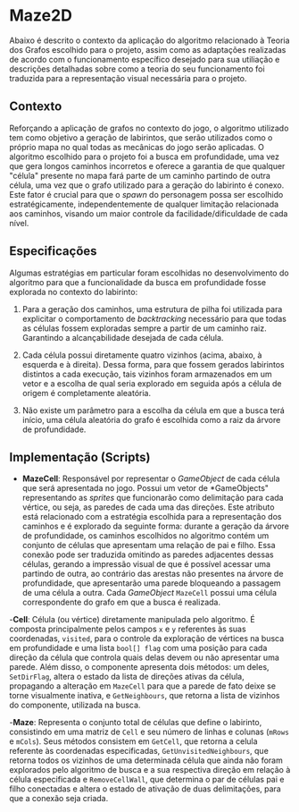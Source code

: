 # Maze2D

Abaixo é descrito o contexto da aplicação do algoritmo relacionado à Teoria dos Grafos escolhido para o projeto, assim como as adaptações realizadas de acordo com o funcionamento específico desejado para sua utiliação e descrições detalhadas sobre como a teoria do seu funcionamento foi traduzida para a representação visual necessária para o projeto.   

## Contexto

Reforçando a aplicação de grafos no contexto do jogo, o algoritmo utilizado tem como objetivo a geração de labirintos, que serão utilizados como o próprio mapa no qual todas as mecânicas do jogo serão aplicadas. O algoritmo escolhido para o projeto foi a busca em profundidade, uma vez que gera longos caminhos incorretos e oferece a garantia de que qualquer "célula" presente no mapa fará parte de um caminho partindo de outra célula, uma vez que o grafo utilizado para a geração do labirinto é conexo. Este fator é crucial para que o *spawn* do personagem possa ser escolhido estratégicamente, independentemente de qualquer limitação relacionada aos caminhos, visando um maior controle da facilidade/dificuldade de cada nível.

## Especificações

Algumas estratégias em particular foram escolhidas no desenvolvimento do algoritmo para que a funcionalidade da busca em profundidade fosse explorada no contexto do labirinto:

1. Para a geração dos caminhos, uma estrutura de pilha foi utilizada para explicitar o comportamento de *backtracking* necessário para que todas as células fossem exploradas sempre a partir de um caminho raiz. Garantindo a alcançabilidade desejada de cada célula.

2. Cada célula possui diretamente quatro vizinhos (acima, abaixo, à esquerda e à direita). Dessa forma, para que fossem gerados labirintos distintos a cada execução, tais vizinhos foram armazenados em um vetor e a escolha de qual seria explorado em seguida após a célula de origem é completamente aleatória.

3. Não existe um parâmetro para a escolha da célula em que a busca terá início, uma célula aleatória do grafo é escolhida como a raiz da árvore de profundidade.

## Implementação (Scripts)

- **MazeCell**: Responsável por representar o *GameObject* de cada célula que será apresentada no jogo. Possui um vetor de *GameObjects" representando as *sprites* que funcionarão como delimitação para cada vértice, ou seja, as paredes de cada uma das direções. Este atributo está relacionado com a estratégia escolhida para a representação dos caminhos e é explorado da seguinte forma: durante a geração da árvore de profundidade, os caminhos escolhidos no algoritmo contém um conjunto de células que apresentam uma relação de pai e filho. Essa conexão pode ser traduzida omitindo as paredes adjacentes dessas células, gerando a impressão visual de que é possível acessar uma partindo de outra, ao contrário das arestas não presentes na árvore de profundidade, que apresentarão uma parede bloqueando a passagem de uma célula a outra. Cada *GameObject* `MazeCell` possui uma célula correspondente do grafo em que a busca é realizada.

-**Cell**: Célula (ou vértice) diretamente manipulada pelo algoritmo. É composta principalmente pelos campos `x` e `y` referentes às suas coordenadas, `visited`, para o controle da exploração de vértices na busca em profundidade e uma lista `bool[] flag` com uma posição para cada direção da célula que controla quais delas devem ou não apresentar uma parede. Além disso, o componente apresenta dois métodos: um deles, `SetDirFlag`, altera o estado da lista de direções ativas da célula, propagando a alteração em `MazeCell` para que a parede de fato deixe se torne visualmente inativa, e `GetNeighbours`, que retorna a lista de vizinhos do componente, utilizada na busca.

-**Maze**: Representa o conjunto total de células que define o labirinto, consistindo em uma matriz de `Cell` e seu número de linhas e colunas (`mRows` e `mCols`). Seus métodos consistem em `GetCell`, que retorna a celula referente às coordenadas especificadas, `GetUnvisitedNeighbours`, que retorna todos os vizinhos de uma determinada célula que ainda não foram explorados pelo algoritmo de busca e a sua respectiva direção em relação à célula especificada e `RemoveCellWall`, que determina o par de células pai e filho conectadas e altera o estado de ativação de duas delimitações, para que a conexão seja criada.

